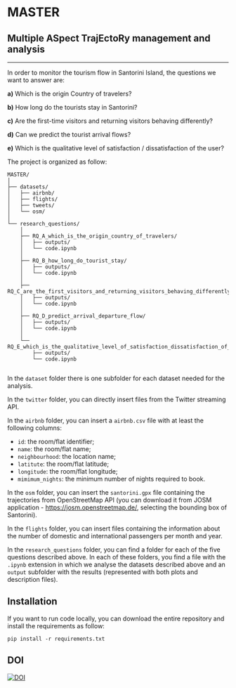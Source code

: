 # MASTER
## Multiple ASpect TrajEctoRy management and analysis

------------------------------------------------------
In order to monitor the tourism flow in Santorini Island, the questions we want to answer are:

**a)** Which is the origin Country of travelers? 

**b)** How long do the tourists stay in Santorini? 

**c)** Are the first-time visitors and returning visitors behaving differently?

**d)** Can we predict the tourist arrival flows? 

**e)** Which is the qualitative level of satisfaction / dissatisfaction of the user?

The project is organized as follow:

```
MASTER/
│
├── datasets/
│   ├── airbnb/
│   ├── flights/
│   ├── tweets/
│   └── osm/
│
└── research_questions/
    │
    ├── RQ_A_which_is_the_origin_country_of_travelers/
    │   ├── outputs/
    │   └── code.ipynb
    │
    ├── RQ_B_how_long_do_tourist_stay/
    │   ├── outputs/
    │   └── code.ipynb
    │
    ├── RQ_C_are_the_first_visitors_and_returning_visitors_behaving_differently/
    │   ├── outputs/
    │   └── code.ipynb
    │
    ├── RQ_D_predict_arrival_departure_flow/
    │   ├── outputs/
    │   └── code.ipynb
    │
    └── RQ_E_which_is_the_qualitative_level_of_satisfaction_dissatisfaction_of_users/
        ├── outputs/
        └── code.ipynb


```

In the ```dataset``` folder there is one subfolder for each dataset needed for the analysis. 

In the ```twitter``` folder, you can directly insert files from the Twitter streaming API. 

In the ```airbnb``` folder, you can insert a ```airbnb.csv``` file with at least the following columns:
    
- ```id```: the room/flat identifier;
- ```name```: the room/flat name;
- ```neighbourhood```: the location name;
- ```latitute```: the room/flat latitude;
- ```longitude```: the room/flat longitude;
- ```mimimum_nights```: the minimum number of nights required to book.

In the ```osm``` folder, you can insert the ```santorini.gpx``` file containing the trajectories from OpenStreetMap API (you can download it from JOSM application - https://josm.openstreetmap.de/, selecting the bounding box of Santorini).

In the ```flights``` folder, you can insert files containing the information about the number of domestic and international passengers per month and year.

In the ```research_questions``` folder, you can find a folder for each of the five questions described above. In each of these folders, you find a file with the ```.ipynb``` extension in which we analyse the datasets described above and an ```output``` subfolder with the results (represented with both plots and description files).

## Installation

If you want to run code locally, you can download the entire repository and install the requirements as follow:

    pip install -r requirements.txt

## DOI
[![DOI](https://zenodo.org/badge/599025662.svg)](https://doi.org/10.5281/zenodo.15120715)
